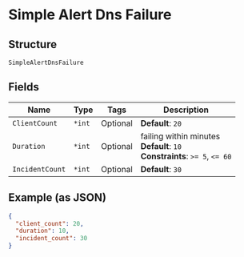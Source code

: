 
# Simple Alert Dns Failure

## Structure

`SimpleAlertDnsFailure`

## Fields

| Name | Type | Tags | Description |
|  --- | --- | --- | --- |
| `ClientCount` | `*int` | Optional | **Default**: `20` |
| `Duration` | `*int` | Optional | failing within minutes<br>**Default**: `10`<br>**Constraints**: `>= 5`, `<= 60` |
| `IncidentCount` | `*int` | Optional | **Default**: `30` |

## Example (as JSON)

```json
{
  "client_count": 20,
  "duration": 10,
  "incident_count": 30
}
```

